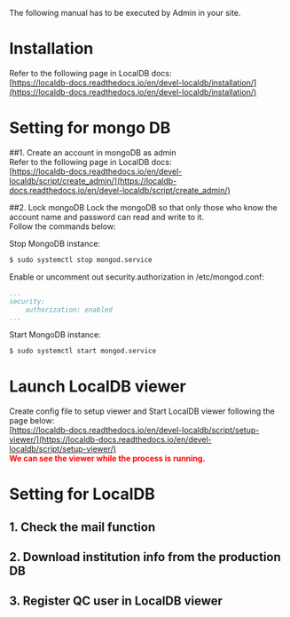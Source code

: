 The following manual has to be executed by Admin in your site.
# Installation
Refer to the following page in LocalDB docs:<br>
[https://localdb-docs.readthedocs.io/en/devel-localdb/installation/](https://localdb-docs.readthedocs.io/en/devel-localdb/installation/)

# Setting for mongo DB

##1. Create an account in mongoDB as admin<br>
Refer to the following page in LocalDB docs:<br>
[https://localdb-docs.readthedocs.io/en/devel-localdb/script/create_admin/](https://localdb-docs.readthedocs.io/en/devel-localdb/script/create_admin/)

##2. Lock mongoDB
Lock the mongoDB so that only those who know the account name and password can read and write to it.<br>
Follow the commands below:


Stop MongoDB instance:

```bash
$ sudo systemctl stop mongod.service
```

Enable or uncomment out security.authorization in /etc/mongod.conf:

```yml
...
security:
    authorization: enabled
...
```

Start MongoDB instance:

```bash
$ sudo systemctl start mongod.service
```

# Launch LocalDB viewer
Create config file to setup viewer and Start LocalDB viewer following the page below:<br>
[https://localdb-docs.readthedocs.io/en/devel-localdb/script/setup-viewer/](https://localdb-docs.readthedocs.io/en/devel-localdb/script/setup-viewer/)
<br>
<span style="color: red; ">**We can see the viewer while the process is running.**</span><br>


# Setting for LocalDB

## 1. Check the mail function

## 2. Download institution info from the production DB

## 3. Register QC user in LocalDB viewer 
